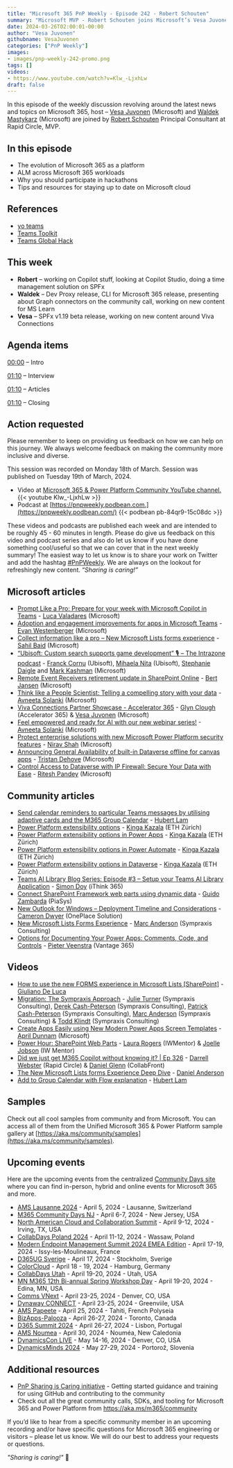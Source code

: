 ```yaml
---
title: "Microsoft 365 PnP Weekly - Episode 242 - Robert Schouten"
summary: "Microsoft MVP - Robert Schouten joins Microsoft’s Vesa Juvonen and Waldek Mastykarz in a discussion on his career path and community involvement."
date: 2024-03-26T02:00:01-00:00
author: "Vesa Juvonen"
githubname: VesaJuvonen
categories: ["PnP Weekly"]
images:
- images/pnp-weekly-242-promo.png
tags: []
videos:
- https://www.youtube.com/watch?v=Klw_-LjxhLw
draft: false
---
```


In this episode of the weekly discussion revolving around the latest news and topics on Microsoft 365, host – [Vesa Juvonen](http://twitter.com/vesajuvonen) (Microsoft) and [Waldek Mastykarz](http://twitter.com/waldekm) (Microsoft) are joined by [Robert Schouten](https://twitter.com/rfjschouten) Principal Consultant at Rapid Circle, MVP.

## In this episode

- The evolution of Microsoft 365 as a platform
- ALM across Microsoft 365 workloads
- Why you should participate in hackathons
- Tips and resources for staying up to date on Microsoft cloud

## References

- [yo teams](https://pnp.github.io/generator-teams/)
- [Teams Toolkit](https://learn.microsoft.com/microsoftteams/platform/toolkit/teams-toolkit-fundamentals)
- [Teams Global Hack](https://github.com/microsoft/hack-together-teams)

## This week

- **Robert** – working on Copilot stuff, looking at Copilot Studio, doing a time management solution on SPFx
- **Waldek** – Dev Proxy release, CLI for Microsoft 365 release, presenting about Graph connectors on the community call, working on new content for MS Learn
- **Vesa** – SPFx v1.19 beta release, working on new content around Viva Connections

## Agenda items

[00:00](https://www.youtube.com/watch?v=Klw_-LjxhLw&t=0s) – Intro

[01:10](https://www.youtube.com/watch?v=Klw_-LjxhLw&t=101s) – Interview

[01:10](https://www.youtube.com/watch?v=Klw_-LjxhLw&t=2543s) – Articles

[01:10](https://www.youtube.com/watch?v=Klw_-LjxhLw&t=3404s) – Closing

## Action requested

Please remember to keep on providing us feedback on how we can help on this journey. We always welcome feedback on making the community more inclusive and diverse.

This session was recorded on Monday 18th of March. Session was published on Tuesday 19th of March, 2024.

*   Video at [Microsoft 365 & Power Platform Community YouTube channel.](https://aka.ms/m365pnp-videos)
    {{< youtube Klw_-LjxhLw >}}
*   Podcast at [https://pnpweekly.podbean.com.](https://pnpweekly.podbean.com/)
    {{< podbean pb-84qr9-15c08dc >}}

These videos and podcasts are published each week and are intended to be roughly 45 - 60 minutes in length.  Please do give us feedback on this video and podcast series and also do let us know if you have done something cool/useful so that we can cover that in the next weekly summary! The easiest way to let us know is to share your work on Twitter and add the hashtag [#PnPWeekly](https://twitter.com/search?q=%23pnpweekly). We are always on the lookout for refreshingly new content. “_Sharing is caring!”_ 


## Microsoft articles

* [Prompt Like a Pro: Prepare for your week with Microsoft Copilot in Teams](https://techcommunity.microsoft.com/t5/microsoft-teams-blog/prompt-like-a-pro-prepare-for-your-week-with-microsoft-copilot/ba-p/4091969) - [Luca Valadares](https://www.linkedin.com/in/luca-valadares-b1aa88193/) (Microsoft)
* [Adoption and engagement improvements for apps in Microsoft Teams](https://techcommunity.microsoft.com/t5/microsoft-teams-blog/adoption-and-engagement-improvements-for-apps-in-microsoft-teams/ba-p/4087073) - [Evan Westenberger](https://www.linkedin.com/in/evanwestenberger/) (Microsoft)
* [Collect information like a pro – New Microsoft Lists forms experience](https://techcommunity.microsoft.com/t5/microsoft-sharepoint-blog/collect-information-like-a-pro-new-microsoft-lists-forms/ba-p/4086659) - [Sahil Baid](https://www.linkedin.com/in/baidsahil/) (Microsoft)
* [“Ubisoft: Custom search supports game development” 🎙 – The Intrazone podcast](https://techcommunity.microsoft.com/t5/microsoft-sharepoint-blog/ubisoft-custom-search-supports-game-development-the-intrazone/ba-p/4086010) - [Franck Cornu](https://www.linkedin.com/in/franckcornu/) (Ubisoft), [Mihaela Nita](https://www.linkedin.com/in/mihaela-nita-6373aa12a/) (Ubisoft), [Stephanie Daigle](https://www.linkedin.com/in/stephaniedaigle/) and [Mark Kashman](https://www.linkedin.com/in/mark-kashman/) (Microsoft)
* [Remote Event Receivers retirement update in SharePoint Online](https://techcommunity.microsoft.com/t5/microsoft-sharepoint-blog/remote-event-receivers-retirement-update-in-sharepoint-online/ba-p/4068938) - [Bert Jansen](https://www.linkedin.com/in/bertjansen/) (Microsoft)
* [Think like a People Scientist: Telling a compelling story with your data](https://techcommunity.microsoft.com/t5/microsoft-viva-blog/think-like-a-people-scientist-telling-a-compelling-story-with/ba-p/4093092) - [Avneeta Solanki](https://www.linkedin.com/in/avneeta-solanki-8a919a21/) (Microsoft)
* [Viva Connections Partner Showcase - Accelerator 365](https://techcommunity.microsoft.com/t5/viva-connections-blog/viva-connections-partner-showcase-accelerator-365/ba-p/4092830) - [Glyn Clough](https://www.linkedin.com/in/glynclough/) (Accelerator 365) & [Vesa Juvonen](https://www.linkedin.com/in/vesajuvonen/) (Microsoft)
* [Feel empowered and ready for AI with our new webinar series!](https://techcommunity.microsoft.com/t5/microsoft-viva-blog/feel-empowered-and-ready-for-ai-with-our-new-webinar-series/ba-p/4090196) - [Avneeta Solanki](https://www.linkedin.com/in/avneeta-solanki-8a919a21/) (Microsoft)
* [Protect enterprise solutions with new Microsoft Power Platform security features](https://www.microsoft.com/en-us/power-platform/blog/2024/03/20/protect-enterprise-solutions-with-new-microsoft-power-platform-security-features/) - [Nirav Shah](https://www.linkedin.com/in/niravyshah/) (Microsoft)
* [Announcing General Availability of built-in Dataverse offline for canvas apps](https://powerapps.microsoft.com/en-us/blog/announcing-general-availability-of-built-in-dataverse-offline-for-canvas-apps/) - [Tristan Dehove](https://www.linkedin.com/in/tristan-dehove-85197128/) (Microsoft)
* [Control Access to Dataverse with IP Firewall: Secure Your Data with Ease](https://powerapps.microsoft.com/en-us/blog/announcing-public-preview-of-ip-internet-protocol-firewall-for-dataverse/) - [Ritesh Pandey](https://www.linkedin.com/in/riteshkp19/) (Microsoft)

## Community articles

* [Send calendar reminders to particular Teams messages by utilising adaptive cards and the M365 Group Calendar](https://pnp.github.io/blog/post/fill-out-adaptive-card-and-send-reminders-using-the-m365-group-calendar/) - [Hubert Lam](https://twitter.com/z3019494)
* [Power Platform extensibility options](https://pnp.github.io/blog/post/power-platform-extensibility-01/) - [Kinga Kazala](https://www.linkedin.com/in/kingakazala/) (ETH Zürich)
* [Power Platform extensibility options in Power Apps](https://pnp.github.io/blog/post/power-platform-extensibility-02/) - [Kinga Kazala](https://www.linkedin.com/in/kingakazala/) (ETH Zürich)
* [Power Platform extensibility options in Power Automate](https://pnp.github.io/blog/post/power-platform-extensibility-03/) - [Kinga Kazala](https://www.linkedin.com/in/kingakazala/) (ETH Zürich)
* [Power Platform extensibility options in Dataverse](https://pnp.github.io/blog/post/power-platform-extensibility-04/) - [Kinga Kazala](https://www.linkedin.com/in/kingakazala/) (ETH Zürich)
* [Teams AI Library Blog Series: Episode #3 – Setup your Teams AI Library Application](https://simondoy.com/2024/03/23/teams-ai-library-blog-series-episode-3-setup-your-teams-ai-library-application/) - [Simon Doy](https://www.linkedin.com/in/simondoy/) (iThink 365)
* [Connect SharePoint Framework web parts using dynamic data](https://iamguidozam.blog/2024/03/20/connect-sharepoint-framework-web-parts-using-dynamic-data/) - [Guido Zambarda](https://www.linkedin.com/in/guidozam/) (PiaSys)
* [New Outlook for Windows – Deployment Timeline and Considerations](https://camerondwyer.com/2024/03/22/new-outlook-for-windows-deployment-timeline-and-considerations/) - [Cameron Dwyer](https://www.linkedin.com/in/camerondwyer/) (OnePlace Solution)
* [New Microsoft Lists Forms Experience](https://sympmarc.com/2024/03/20/new-microsoft-lists-forms-experience/) - [Marc Anderson](https://www.linkedin.com/in/marcanderson/) (Sympraxis Consulting) 
* [Options for Documenting Your Power Apps: Comments, Code, and Controls](https://sharepains.com/2024/03/20/document-your-apps-comments-power-apps/) - [Pieter Veenstra](https://www.linkedin.com/in/pieterveenstra/) (Vantage 365)

## Videos

* [How to use the new FORMS experience in Microsoft Lists [SharePoint]](https://www.youtube.com/watch?v=S3sR_B0XiH8) - [Giuliano De Luca](https://www.linkedin.com/in/delucagiuliano/)
* [Migration: The Sympraxis Approach](https://www.youtube.com/watch?v=fimH--2EkVA) - [Julie Turner](https://www.linkedin.com/in/juliemturner/) (Sympraxis Consulting), [Derek Cash-Peterson](https://www.linkedin.com/in/dcashpeterson/) (Sympraxis Consulting), [Patrick Cash-Peterson](https://www.linkedin.com/in/pcashpeterson/) (Sympraxis Consulting), [Marc Anderson](https://www.linkedin.com/in/marcanderson/) (Sympraxis Consulting) & [Todd Klindt](https://www.linkedin.com/in/toddklindt/) (Sympraxis Consulting)
* [Create Apps Easily using New Modern Power Apps Screen Templates](https://www.youtube.com/watch?v=8DqkdsvCgqE) - [April Dunnam](https://www.linkedin.com/in/aprildunnam/) (Microsoft)
* [Power Hour: SharePoint Web Parts](https://www.youtube.com/watch?v=WLn_vdZwlmM) - [Laura Rogers](https://www.linkedin.com/in/sharepointguru/) (IWMentor) & [Joelle Jobson](https://www.linkedin.com/in/joelle-jobson-8b002b30/) (IW Mentor)
* [Did we just get M365 Copilot without knowing it? | Ep 326](https://www.youtube.com/watch?v=XZE8b6JuqPA) - [Darrell Webster](https://www.linkedin.com/in/darrellwebster/) (Rapid Circle) & [Daniel Glenn](https://www.linkedin.com/in/danielglenn/) (CollabFront)
* [The New Microsoft Lists forms Experience Deep Dive](https://www.youtube.com/watch?v=6-LUm3nsO5U) - [Daniel Anderson](https://www.linkedin.com/in/danielando/)
* [Add to Group Calendar with Flow explanation](https://www.youtube.com/watch?v=7VngNR3tv3k) - [Hubert Lam](https://twitter.com/z3019494)

## Samples

Check out all cool samples from community and from Microsoft. You can access all of them from the Unified Microsoft 365 & Power Platform sample gallery at [https://aka.ms/community/samples](https://aka.ms/community/samples). 

## Upcoming events

Here are the upcoming events from the centralized [Community Days site](https://communitydays.org/events?when=upcoming) where you can find in-person, hybrid and online events for Microsoft 365 and more.

* [AMS Lausanne 2024](https://www.communitydays.org/event/2024-04-05/ams-lausanne-2024) - April 5, 2024 - Lausanne, Switzerland
* [M365 Community Days NJ](https://www.communitydays.org/event/2024-04-06/m365-community-days-nj) - April 6-7, 2024 - New Jersey, USA
* [North American Cloud and Collaboration Summit](https://www.communitydays.org/event/2024-04-09/north-american-cloud-and-collaboration-summit) - April 9-12, 2024 - Irving, TX, USA
* [CollabDays Poland 2024](https://www.communitydays.org/event/2024-04-11/collabdays-poland-2024) - April 11-12, 2024 - Wassaw, Poland
* [Modern Endpoint Management Summit 2024 EMEA Edition](https://www.communitydays.org/event/2024-04-17/modern-endpoint-management-summit-2024-emea-edition) - April 17-19, 2024 - Issy-les-Moulineaux, France
* [D365UG Sverige](https://www.communitydays.org/event/2024-04-17/d365ug-sverige) - April 17, 2024 - Stockholm, Sverige
* [ColorCloud](https://www.communitydays.org/event/2024-04-18/colorcloud) - April 18 - 19, 2024 - Hamburg, Germany
* [CollabDays Utah](https://www.communitydays.org/event/2024-04-19/collabdays-utah) - April 19-20, 2024 - Utah, USA
* [MN M365 12th Bi-annual Spring Workshop Day](https://www.communitydays.org/event/2024-04-19/mn-m365-12th-bi-annual-spring-workshop-day) - April 19-20, 2024 - Edina, MN, USA
* [Comms VNext](https://www.communitydays.org/event/2024-04-23/comms-vnext) - April 23-25, 2024 - Denver, CO, USA
* [Dynaway CONNECT](https://www.communitydays.org/event/2024-04-23/dynaway-connect) - April 23-25, 2024 - Greenviile, USA
* [AMS Papeete](https://www.communitydays.org/event/2024-04-25/ams-papeete) - April 25, 2024 - Tahiti, French Polyseia
* [BizApps-Palooza](https://www.communitydays.org/event/2024-04-26/bizapps-palooza-2024) - April 26-27, 2024 - Toronto, Canada
* [D365 Summit 2024](https://www.communitydays.org/event/2024-04-26/dynamics-365-summit-2024) - April 26-27, 2024 - Lisbon, Portugal
* [AMS Noumea](https://www.communitydays.org/event/2024-04-30/ams-noumea) - April 30, 2024 - Nouméa, New Caledonia
* [DynamicsCon LIVE](https://www.communitydays.org/event/2024-05-13/dynamicscon-live) - May 14-16, 2024 - Denver, CO, USA
* [DynamicsMinds 2024](https://www.communitydays.org/event/2024-05-27/dynamicsminds-2024) - May 27-29, 2024 - Portorož, Slovenia

## Additional resources

* [PnP Sharing is Caring initiative](https://aka.ms/sharing-is-caring) - Getting started guidance and training for using GitHub and contributing to the community
* Check out all the great community calls, SDKs, and tooling for Microsoft 365 and Power Platform from <https://aka.ms/m365/community>

If you’d like to hear from a specific community member in an upcoming recording and/or have specific questions for Microsoft 365 engineering or visitors – please let us know. We will do our best to address your requests or questions.

_"Sharing is caring!"_ 🧡